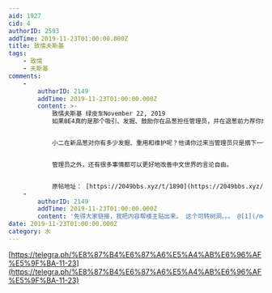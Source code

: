 ```yaml
---
aid: 1927
cid: 4
authorID: 2593
addTime: 2019-11-23T01:00:00.000Z
title: 致懦夫斯基
tags:
    - 致懦
    - 夫斯基
comments:
    -
        authorID: 2149
        addTime: 2019-11-23T01:00:00.000Z
        content: >-
            致懦夫斯基 绿皮车November 22, 2019
            如果BE4真的是那个吸引、发掘、鼓励你在品葱担任管理员，并在退葱前力荐你成为admin账号分享者之一的人，你在[https://2049bbs.xyz/t/1889贴下表现出对他的回避、不耐烦甚至嫌弃，对你目前的良好形象是严重的破坏。条件反射式的回复之前是否该先认真看看他到底在说什么呢？](https://2049bbs.xyz/t/1889%E8%B4%B4%E4%B8%8B%E8%A1%A8%E7%8E%B0%E5%87%BA%E5%AF%B9%E4%BB%96%E7%9A%84%E5%9B%9E%E9%81%BF%E3%80%81%E4%B8%8D%E8%80%90%E7%83%A6%E7%94%9A%E8%87%B3%E5%AB%8C%E5%BC%83%EF%BC%8C%E5%AF%B9%E4%BD%A0%E7%9B%AE%E5%89%8D%E7%9A%84%E8%89%AF%E5%A5%BD%E5%BD%A2%E8%B1%A1%E6%98%AF%E4%B8%A5%E9%87%8D%E7%9A%84%E7%A0%B4%E5%9D%8F%E3%80%82%E6%9D%A1%E4%BB%B6%E5%8F%8D%E5%B0%84%E5%BC%8F%E7%9A%84%E5%9B%9E%E5%A4%8D%E4%B9%8B%E5%89%8D%E6%98%AF%E5%90%A6%E8%AF%A5%E5%85%88%E8%AE%A4%E7%9C%9F%E7%9C%8B%E7%9C%8B%E4%BB%96%E5%88%B0%E5%BA%95%E5%9C%A8%E8%AF%B4%E4%BB%80%E4%B9%88%E5%91%A2%EF%BC%9F)


            小二在新品葱对你有多少发掘、重用和维护呢？他请你过来当管理员只是摘下一个熟了的桃子。权力在手时获得的众人的尊敬和包容，并不属于你自己。别忘了你付出的代价：自己投入的时间、精力、感情，得罪的越来越多的人，逐渐膨胀的自我。然而，这些代价换回的东西并不属于你，而是网站所有者。如果你的初衷是为了促进言论自由，请紧盯着这个目标去努力，不要迷恋管理员这样一个事务性角色。


            管理员之外，还有很多事情都可以更好地改善中文世界的言论自由。


            原帖地址： [https://2049bbs.xyz/t/1890](https://2049bbs.xyz/t/1890)
    -
        authorID: 2149
        addTime: 2019-11-23T01:00:00.000Z
        content: '免得大家链接，我把内容帮楼主贴出来。 这个可转树洞。。。 @[1](/member/1)'
date: 2019-11-23T01:00:00.000Z
category: 水
---
```


[https://telegra.ph/%E8%87%B4%E6%87%A6%E5%A4%AB%E6%96%AF%E5%9F%BA-11-23](https://telegra.ph/%E8%87%B4%E6%87%A6%E5%A4%AB%E6%96%AF%E5%9F%BA-11-23)

